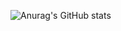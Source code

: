 ![Anurag's GitHub stats](https://github-readme-stats.vercel.app/api?username=VidalMiquel&show_icons=true&theme=radical)
